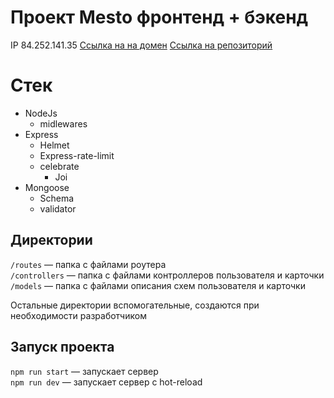 # Проект Mesto фронтенд + бэкенд
IP 84.252.141.35
[Ссылка на на домен](https://api.riyarmdiplom.nomoredomains.rocks/)
[Ссылка на репозиторий](https://github.com/ri-yarm/movies-explorer-api)

# Стек
  * NodeJs
    * midlewares
  * Express
    * Helmet
    * Express-rate-limit
    * celebrate
      * Joi
  * Mongoose
    * Schema
    * validator


## Директории

`/routes` — папка с файлами роутера  
`/controllers` — папка с файлами контроллеров пользователя и карточки   
`/models` — папка с файлами описания схем пользователя и карточки  
  
Остальные директории вспомогательные, создаются при необходимости разработчиком

## Запуск проекта

`npm run start` — запускает сервер   
`npm run dev` — запускает сервер с hot-reload
